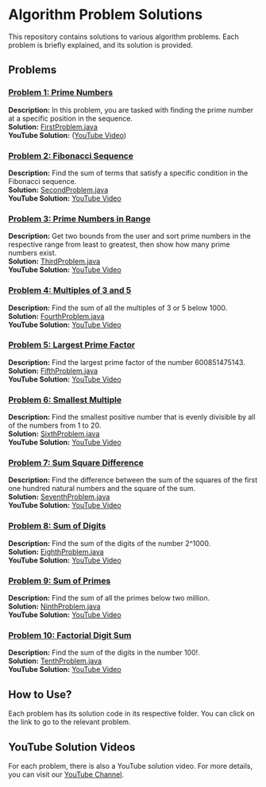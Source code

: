# Algorithm Problem Solutions

This repository contains solutions to various algorithm problems. Each problem is briefly explained, and its solution is provided.

## Problems

### [Problem 1: Prime Numbers](link_to_first_problem)
**Description:** In this problem, you are tasked with finding the prime number at a specific position in the sequence.  
**Solution:** [FirstProblem.java]([master/src/FirstProblem.java])  
**YouTube Solution:** ([YouTube Video](https://www.youtube.com/watch?v=scweD1w9udE&t=5s))

### [Problem 2: Fibonacci Sequence](link_to_second_problem)
**Description:** Find the sum of terms that satisfy a specific condition in the Fibonacci sequence.  
**Solution:** [SecondProblem.java](link_to_code)  
**YouTube Solution:** [YouTube Video](link_to_youtube_second_problem)

### [Problem 3: Prime Numbers in Range](link_to_third_problem)
**Description:** Get two bounds from the user and sort prime numbers in the respective range from least to greatest, then show how many prime numbers exist.  
**Solution:** [ThirdProblem.java](link_to_code)  
**YouTube Solution:** [YouTube Video](link_to_youtube_third_problem)

### [Problem 4: Multiples of 3 and 5](link_to_fourth_problem)
**Description:** Find the sum of all the multiples of 3 or 5 below 1000.  
**Solution:** [FourthProblem.java](link_to_code)  
**YouTube Solution:** [YouTube Video](link_to_youtube_fourth_problem)

### [Problem 5: Largest Prime Factor](link_to_fifth_problem)
**Description:** Find the largest prime factor of the number 600851475143.  
**Solution:** [FifthProblem.java](link_to_code)  
**YouTube Solution:** [YouTube Video](link_to_youtube_fifth_problem)

### [Problem 6: Smallest Multiple](link_to_sixth_problem)
**Description:** Find the smallest positive number that is evenly divisible by all of the numbers from 1 to 20.  
**Solution:** [SixthProblem.java](link_to_code)  
**YouTube Solution:** [YouTube Video](link_to_youtube_sixth_problem)

### [Problem 7: Sum Square Difference](link_to_seventh_problem)
**Description:** Find the difference between the sum of the squares of the first one hundred natural numbers and the square of the sum.  
**Solution:** [SeventhProblem.java](link_to_code)  
**YouTube Solution:** [YouTube Video](link_to_youtube_seventh_problem)

### [Problem 8: Sum of Digits](link_to_eighth_problem)
**Description:** Find the sum of the digits of the number 2^1000.  
**Solution:** [EighthProblem.java](link_to_code)  
**YouTube Solution:** [YouTube Video](link_to_youtube_eighth_problem)

### [Problem 9: Sum of Primes](link_to_ninth_problem)
**Description:** Find the sum of all the primes below two million.  
**Solution:** [NinthProblem.java](link_to_code)  
**YouTube Solution:** [YouTube Video](link_to_youtube_ninth_problem)

### [Problem 10: Factorial Digit Sum](link_to_tenth_problem)
**Description:** Find the sum of the digits in the number 100!.  
**Solution:** [TenthProblem.java](link_to_code)  
**YouTube Solution:** [YouTube Video](link_to_youtube_tenth_problem)

## How to Use?

Each problem has its solution code in its respective folder. You can click on the link to go to the relevant problem.

## YouTube Solution Videos

For each problem, there is also a YouTube solution video. For more details, you can visit our [YouTube Channel](link_to_youtube_channel).
